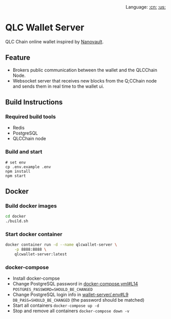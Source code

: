<div align="right">Language:
<a title="Chinese" href="README_CN.md">:cn:</a>
<a title="Englisth" href="README.md">:us:</a></div>

# QLC Wallet Server

QLC Chain online wallet inspired by [Nanovault](https://nanovault.io/).

## Feature

- Brokers public communication between the wallet and the QLCChain Node.
- Websocket server that receives new blocks from the Q;CChain node and sends them in real time to the wallet ui.

## Build Instructions

### Required build tools

- Redis
- PostgreSQL
- QLCChain node

### Build and start
```
# set env
cp .env.example .env
npm install
npm start
```

## Docker

### Build docker images

```bash
cd docker
./build.sh
```

### Start docker container

```bash
docker container run -d --name qlcwallet-server \
    -p 8888:8888 \
    qlcwallet-server:latest
```

### docker-compose

- Install docker-compse
- Change PostgreSQL password in [docker-compose.yml#L14](docker/docker-compose/docker-compose.yml#L14) `POSTGRES_PASSWORD=SHOULD_BE_CHANGED`
- Change PostgreSQL login info in [wallet-server/.env#L9](docker/docker-compose/wallet-server/.env#L9) `DB_PASS=SHOULD_BE_CHANGED` (the password should be matched)
- Start all containers `docker-compose up -d`
- Stop and remove all containers `docker-compose down -v`